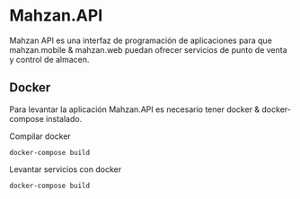 # Mahzan.API
Mahzan API es una interfaz de programación de aplicaciones para que mahzan.mobile &amp; mahzan.web puedan ofrecer servicios de punto de venta y control de almacen.

## Docker
Para levantar la aplicación Mahzan.API es necesario tener docker & docker-compose instalado.

Compilar docker
```console
docker-compose build
```

Levantar servicios con docker
```console
docker-compose build
```